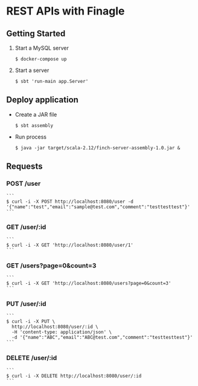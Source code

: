 # REST APIs with Finagle
## Getting Started

1. Start a MySQL server  
    ```
    $ docker-compose up
    
    ```

2. Start a server

    ``` 
    $ sbt 'run-main app.Server'
    ```
    
## Deploy application
* Create a JAR file

    ```
    $ sbt assembly
    
    ```

* Run process
    
    ```
    $ java -jar target/scala-2.12/finch-server-assembly-1.0.jar &
    ```    

## Requests     

### POST /user
    
    ```
    $ curl -i -X POST http://localhost:8080/user -d '{"name":"test","email":"sample@test.com","comment":"testtesttest"}'
    ```

### GET /user/:id
    
    ```
    $ curl -i -X GET 'http://localhost:8080/user/1'
    ```

### GET /users?page=0&count=3
    
    ```
    $ curl -i -X GET 'http://localhost:8080/users?page=0&count=3'
    ```

### PUT /user/:id

    ```
    $ curl -i -X PUT \
      http://localhost:8080/user/:id \
      -H 'content-type: application/json' \
      -d '{"name":"ABC","email":"ABC@test.com","comment":"testtesttest"}'
    ```

### DELETE /user/:id

    ```
    $ curl -i -X DELETE http://localhost:8080/user/:id
    ```